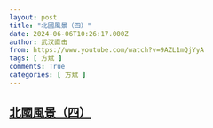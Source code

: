 ```yaml
---
layout: post
title: "北國風景（四）"
date: 2024-06-06T10:26:17.000Z
author: 武汉直击
from: https://www.youtube.com/watch?v=9AZL1mQjYyA
tags: [ 方斌 ]
comments: True
categories: [ 方斌 ]
---
```

<!--1717669577000-->
[北國風景（四）](https://www.youtube.com/watch?v=9AZL1mQjYyA)
------

<div>

</div>
